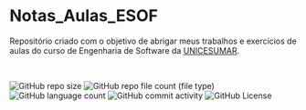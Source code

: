 # Notas_Aulas_ESOF
Repositório criado com o objetivo de abrigar meus trabalhos e exercícios de aulas do curso de Engenharia de Software da [UNICESUMAR](https://www.unicesumar.edu.br/).

<br />

![GitHub repo size](https://img.shields.io/github/repo-size/rcDeveloping/concessaoFlorestal)
![GitHub repo file count (file type)](https://img.shields.io/github/directory-file-count/rcDeveloping/concessaoFlorestal)
![GitHub language count](https://img.shields.io/github/languages/count/rcDeveloping/concessaoFlorestal)
![GitHub commit activity](https://img.shields.io/github/commit-activity/t/rcDeveloping/concessaoFlorestal)
![GitHub License](https://img.shields.io/github/license/rcDeveloping/concessaoFlorestal)
